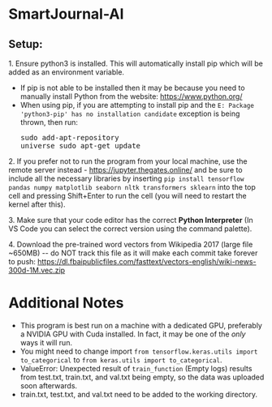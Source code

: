 # SmartJournal-AI
## Setup:

1\. Ensure python3 is installed. This will automatically install pip which will be added as an environment variable.
* If pip is not able to be installed then it may be because you need to manually install Python from the website: https://www.python.org/
* When using pip, if you are attempting to install pip and the `E: Package 'python3-pip' has no installation candidate` exception is being thrown, then run: <pre>sudo add-apt-repository universe
sudo apt-get update </pre>

2\. If you prefer not to run the program from your local machine, use the remote server instead - https://jupyter.thegates.online/ and be sure to include all the necessary libraries by inserting ```pip install tensorflow pandas numpy matplotlib seaborn nltk transformers sklearn``` into the top cell and pressing Shift+Enter to run the cell (you will need to restart the kernel after this).

3\. Make sure that your code editor has the correct **Python Interpreter** (In VS Code you can select the correct version using the command palette).

4\. Download the pre-trained word vectors from Wikipedia 2017 (large file ~650MB) -- do NOT track this file as it will make each commit take forever to push: https://dl.fbaipublicfiles.com/fasttext/vectors-english/wiki-news-300d-1M.vec.zip

# Additional Notes
* This program is best run on a machine with a dedicated GPU, preferably a NVIDIA GPU with Cuda installed. In fact, it may be one of the *only* ways it will run.
* You might need to change import `from tensorflow.keras.utils import to_categorical` to `from keras.utils import to_categorical`.
* ValueError: Unexpected result of `train_function` (Empty logs) results from test.txt, train.txt, and val.txt being empty, so the data was uploaded soon afterwards.
* train.txt, test.txt, and val.txt need to be added to the working directory.

